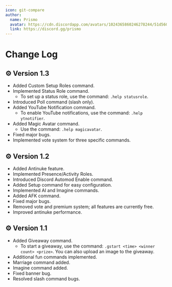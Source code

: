 ```yaml
---
icon: git-compare
author:
  name: Prismo
  avatar: https://cdn.discordapp.com/avatars/1024365860246278244/51d5603eff69376da9a21e86b07a75bd.png?size=2048
  link: https://discord.gg/prismo
---
```


# Change Log


## ⚙️ Version 1.3
- Added Custom Setup Roles command.
- Implemented Status Role command.
  - To set up a status role, use the command: `.help statusrole`.
- Introduced Poll command (slash only).
- Added YouTube Notification command.
  - To enable YouTube notifications, use the command: `.help ytnotifier`.
- Added Magic Avatar command.
  - Use the command: `.help magicavatar`.
- Fixed major bugs.
- Implemented vote system for three specific commands.

## ⚙️ Version 1.2
- Added Antinuke feature.
- Implemented Presence/Activity Roles.
- Introduced Discord Automod Enable command.
- Added Setup command for easy configuration.
- Implemented AI and Imagine commands.
- Added AFK command.
- Fixed major bugs.
- Removed vote and premium system; all features are currently free.
- Improved antinuke performance.

## ⚙️ Version 1.1
- Added Giveaway command.
  - To start a giveaway, use the command: `.gstart <time> <winner count> <prize>`. You can also upload an image to the giveaway.
- Additional fun commands implemented.
- Marriage command added.
- Imagine command added.
- Fixed banner bug.
- Resolved slash command bugs.
